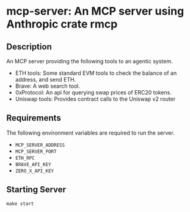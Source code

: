 # mcp-server: An MCP server using Anthropic crate rmcp

## Description
An MCP server providing the following tools to an agentic system.

* ETH tools: Some standard EVM tools to check the balance of an address, and send ETH.
* Brave: A web search tool.
* 0xProtocol: An api for querying swap prices of ERC20 tokens.
* Uniswap tools: Provides contract calls to the Uniswap v2 router

## Requirements
The following environment variables are required to run the server.

* `MCP_SERVER_ADDRESS`
* `MCP_SERVER_PORT`
* `ETH_RPC`
* `BRAVE_API_KEY`
* `ZERO_X_API_KEY`

## Starting Server

```
make start
```

